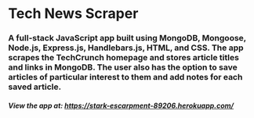 # Tech News Scraper

### A full-stack JavaScript app built using MongoDB, Mongoose, Node.js, Express.js, Handlebars.js, HTML, and CSS. The app scrapes the TechCrunch homepage and stores article titles and links in MongoDB. The user also has the option to save articles of particular interest to them and add notes for each saved article.

##### View the app at: https://stark-escarpment-89206.herokuapp.com/
